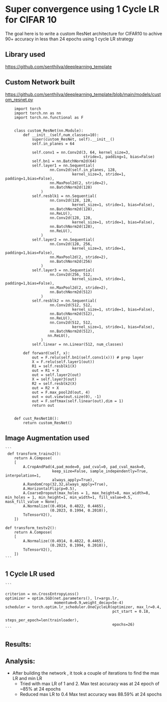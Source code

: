 # Super convergence using 1 Cycle LR for CIFAR 10

The goal here is to write a custom ResNet architecture for CIFAR10 to achive 90+ accuracy in less than 24 epochs using 1 cycle LR strategy

## Library used

https://github.com/senthilva/deeplearning_template


## Custom Network built

https://github.com/senthilva/deeplearning_template/blob/main/models/custom_resnet.py

```
    import torch
    import torch.nn as nn
    import torch.nn.functional as F


    class custom_ResNet(nn.Module):
        def __init__(self,num_classes=10):
            super(custom_ResNet, self).__init__()
            self.in_planes = 64

            self.conv1 = nn.Conv2d(3, 64, kernel_size=3,
                                   stride=1, padding=1, bias=False)
            self.bn1 = nn.BatchNorm2d(64)
            self.layer1 = nn.Sequential(
                    nn.Conv2d(self.in_planes, 128,
                              kernel_size=3, stride=1, padding=1,bias=False),
                    nn.MaxPool2d(2, stride=2),
                    nn.BatchNorm2d(128)
                )
            self.resblk1 = nn.Sequential(
                    nn.Conv2d(128, 128,
                              kernel_size=1, stride=1, bias=False),
                    nn.BatchNorm2d(128),
                    nn.ReLU(),
                    nn.Conv2d(128, 128,
                              kernel_size=1, stride=1, bias=False),
                    nn.BatchNorm2d(128),
                    nn.ReLU(),
                )
            self.layer2 = nn.Sequential(
                    nn.Conv2d(128, 256,
                              kernel_size=3, stride=1, padding=1,bias=False),
                    nn.MaxPool2d(2, stride=2),
                    nn.BatchNorm2d(256)
                )
            self.layer3 = nn.Sequential(
                    nn.Conv2d(256, 512,
                              kernel_size=3, stride=1, padding=1,bias=False),
                    nn.MaxPool2d(2, stride=2),
                    nn.BatchNorm2d(512)
                )
            self.resblk2 = nn.Sequential(
                    nn.Conv2d(512, 512,
                              kernel_size=1, stride=1, bias=False),
                    nn.BatchNorm2d(512),
                    nn.ReLU(),
                    nn.Conv2d(512, 512,
                              kernel_size=1, stride=1, bias=False),
                    nn.BatchNorm2d(512),
                   nn.ReLU(),
                )
            self.linear = nn.Linear(512, num_classes)

        def forward(self, x):
            out = F.relu(self.bn1(self.conv1(x))) # prep layer
            X = F.relu(self.layer1(out))
            R1 = self.resblk1(X)
            out = R1 + X
            out = self.layer2(out)
            X = self.layer3(out)
            R2 = self.resblk2(X)
            out = R2 + X
            out = F.max_pool2d(out, 4)
            out = out.view(out.size(0), -1)
            out = F.softmax(self.linear(out),dim = 1)
            return out


    def cust_ResNet18():
        return custom_ResNet()

```

## Image Augmentation used



    ```
     def transform_trainv2():
        return A.Compose(
        [
            A.CropAndPad(4,pad_mode=0, pad_cval=0, pad_cval_mask=0, 
                         keep_size=False, sample_independently=True, interpolation=1, 
                         always_apply=True),
            A.RandomCrop(32,32,always_apply=True),
            A.HorizontalFlip(p=0.5),
            A.CoarseDropout(max_holes = 1, max_height=8, max_width=8, min_holes = 1, min_height=1, min_width=1, fill_value=0.5, mask_fill_value = None),
            A.Normalize((0.4914, 0.4822, 0.4465), 
                        (0.2023, 0.1994, 0.2010)),
            ToTensorV2(),
        ])

    def transform_testv2():
        return A.Compose(
        [
            A.Normalize((0.4914, 0.4822, 0.4465), 
                        (0.2023, 0.1994, 0.2010)),
            ToTensorV2(),
        ])
    ```


## 1 Cycle LR used

    ```

    criterion = nn.CrossEntropyLoss()
    optimizer = optim.SGD(net.parameters(), lr=args.lr,
                          momentum=0.9,weight_decay=5e-4)
    scheduler = torch.optim.lr_scheduler.OneCycleLR(optimizer, max_lr=0.4,
                                                    pct_start = 0.18,
                                                    steps_per_epoch=len(trainloader),
                                                    epochs=26)
    ```


## Results:



## Analysis:

- After building the network , it took a couple of iterations to find the max LR and min LR
    - Tried with max LR of 1 and 2. Max test accuracy was at 24 epoch of ~85% at 24 epochs
    - Reduced max LR to 0.4 Max test accuracy was 88.59% at 24 spochs




